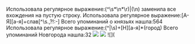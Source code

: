 Использовала регулярное выражение:(^\s*\n*\r)|(\n) заменила все вхождения на пустую строку.
Использовала регулярное выражение:[А-Я][а-я]+слав[^\s.,\?!:-] Всего упоминаний о князьях нашла:564
Использовала регулярное выражение:(^|\s)+[Н][а-я]*(город) Всего упоминаний Новгорода нашла:32
![](https://vk.com/photo212410336_456241442)
![](file:///C:/Users/Emir/Documents/WZKbAEz368U.jpg)
![](
